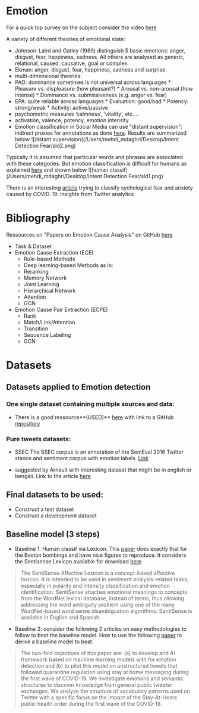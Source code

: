 # Emotion
For a quick top survey on the subject consider the video [here](https://www.youtube.com/watch?v=mzw6zFZ29y4)

A variety of different theories of emotional state:

* Johnson-Laird and Oatley (1989) distinguish 5 basic emotions: anger, disgust, fear, happiness, sadness. All others are analysed as generic, relational, caused, causative, goal or complex.
* Ekman: anger, disgust, fear, happiness, sadness and surprise.
* multi-dimensional theories:
 * PAD: dominance sometimes is not universal across languages
		* Pleasure vs. displeasure (how pleasant?)
 		* Arousal vs. non-arousal (how intense)
 		* Dominance vs. submissiveness (e.g. anger vs. fear)
 * EPA: quite reliable across languages
 		* Evaluation: good/bad
 		* Potency: strong/weak
 		* Activity: active/passive
 * psychometric measures ‘calmness’, ‘vitality’, etc....
 * activation, valence, potency, emotion intensity
 * Emotion classification in Social Media can use "distant supervision": indirect proxies for annotations as done [here](https://aclanthology.org/E12-1049.pdf). Results are summarized below
![distant supervision](/Users/mehdi_mdaghri/Desktop/Intent Detection Fear/sld2.png)

Typically it is assumed that particular words and phrases are
associated with these categories. But emotion classification is difficult for humans as explained [here](http://web.eecs.umich.edu/~mihalcea/papers/strapparava.acm08.pdf) and shown below
![human classif](/Users/mehdi_mdaghri/Desktop/Intent Detection Fear/sld1.png)

There is an interesting [article](https://www.ncbi.nlm.nih.gov/pmc/articles/PMC7836781/) trying to classify sychological fear and anxiety caused by COVID-19: Insights from Twitter analytics

# Bibliography
Ressources on "Papers on Emotion Cause Analysis" on GitHub [here](https://github.com/stevehamwu/Emotion-Cause-Analysis-Papers)

 * Task & Dataset
 * Emotion Cause Extraction (ECE)
	* Rule-based Methods
	* Deep learning-based Methods as in:
	* Reranking
	* Memory Network
	* Joint Learning
	* Hierarchical Network
	* Attention
	* GCN
 * Emotion Cause Pair Extraction (ECPE)
   * Rank
   * Match/Link/Attention
   * Transition
   * Sequence Labeling
   * GCN 


# Datasets

## Datasets applied to Emotion detection

### One single dataset containing multiple sources and data:

* There is a good ressource**(USED)** [here](https://github.com/sarnthil/unify-emotion-datasets/tree/master/datasets) with link to a GitHub [repository](https://github.com/sarnthil/unify-emotion-datasets)


### Pure tweets datasets:

* SSEC 	The SSEC corpus is an annotation of the SemEval 2016 Twitter stance and sentiment corpus with emotion labels. [Link](http://www.romanklinger.de/ssec/)

* suggested by Arnault with interesting dataset that might be in english or bengali. Link to the article [here](https://arxiv.org/pdf/1907.07826.pdf)

## Final datasets to be used:
* Construct a test dataset
* Construct a development dataset

## Baseline model (3 steps)

* Baseline 1: Human classif via Lexicon. This [paper](https://epjdatascience.springeropen.com/articles/10.1140/epjds/s13688-014-0031-z#ref-CR78) does exactly that for the Boston bombings and have nice figures to reproduce. It considers the Sentisense Lexicon available for download [here](http://nlp.uned.es/~jcalbornoz/resources/sentisense/).

>The SentiSense Affective Lexicon is a concept-based affective lexicon. It is intended to be used in sentiment analysis-related tasks, especially in polarity and intensity classification and emotion identification. SentiSense attaches emotional meanings to concepts from the WordNet lexical database, instead of terms, thus allowing addressing the word ambiguity problem using one of the many WordNet-based word sense disambiguation algorithms. SentiSense is available in English and Spanish.

* Baseline 2: consider the following 2 articles on easy methodologies to follow to beat the baseline model.
How to use the following [paper](https://www.medrxiv.org/content/10.1101/2021.01.16.21249943v1.full) to derive a baseline model to beat.
> The two-fold objectives of this paper are: (a) to develop and AI framework based on machine learning models with for emotion detection and (b) to pilot this model on unstructured tweets that followed quarantine regulation using stay at home messaging during the first wave of COVID-19. We investigate emotions and semantic structures to discover knowledge from general public tweeter exchanges. We analyze the structure of vocabulary patterns used on Twitter with a specific focus on the impact of the Stay-At-Home public health order during the first wave of the COVID-19. 


